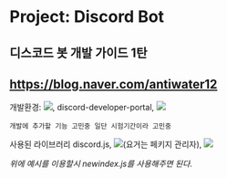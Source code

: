 # Project: Discord Bot 

## 디스코드 봇 개발 가이드 1탄
## https://blog.naver.com/antiwater12

개발환경: <img src="https://img.shields.io/badge/visualstudiocode-007ACC?style=for-the-badge&logo=visualstudiocode&logoColor=#007ACC">, discord-developer-portal, <img src="https://img.shields.io/badge/discord-5865F2?style=for-the-badge&logo=discord&logoColor=#5865F2">

``개발에 추가할 기능 고민중 일단 시험기간이라 고민중``

사용된 라이브러리 discord.js, <img src="https://img.shields.io/badge/npm-CB3837?style=for-the-badge&logo=npm&logoColor=#CB3837">(요거는 페키지 관리자), <img src="https://img.shields.io/badge/node.js-339933?style=for-the-badge&logo=nodedotjs&logoColor=white">

*위에 예시를 이용할시 newindex.js를 사용해주면 된다.*
